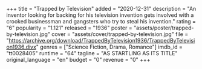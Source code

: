 +++
title = "Trapped by Television"
added = "2020-12-31"
description = "An inventor looking for backing for his television invention gets involved with a crooked businessman and gangsters who try to steal his invention."
rating = "6"
popularity = "1.121"
released = "1936"
poster = "assets/poster/trapped-by-television.jpg"
cover = "assets/cover/trapped-by-television.jpg"
file = "https://archive.org/download/TrappedByTelevision1936/TrappedByTelevision1936.divx"
genres = ["Science Fiction, Drama, Romance"]
imdb_id = "tt0028405"
runtime = "64"
tagline = "AS STARTLING AS ITS TITLE"
original_language = "en"
budget = "0"
revenue = "0"
+++